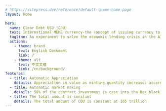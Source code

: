 ```yaml
---
# https://vitepress.dev/reference/default-theme-home-page
layout: home

hero:
  name: Clear Debt USD (CDU)
  text: International MEME currency-the concept of issuing currency to repay debts
  tagline: An experiment to solve the economic lending crisis in the AI ​​era
  actions:
    - theme: brand
      text: English Document
      link: /
    - theme: alt
      text: 中文文檔
      link: /cn/background/
features:
  - title: Automatic Appreciation
    details: Appreciation in value as minting quantity increases according to formula
  - title: Automatic market making
    details: 50% of the contract investment is cast into the Dex black hole, and an additional 20% is added for market making.
  - title: The total amount is constant
    details: The total amount of CDU is constant at 105 trillion
---
```

